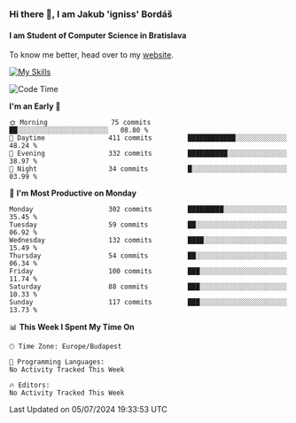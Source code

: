 ### Hi there 👋, I am Jakub 'igniss' Bordáš

#### I am Student of Computer Science in Bratislava
To know me better, head over to my [website](https://bordas.sk).

[![My Skills](https://skillicons.dev/icons?i=js,html,css,figma,svelte,java,kotlin,python,postgresql,typescript,nest,nodejs)](https://bordas.sk)


<!--START_SECTION:waka-->
![Code Time](http://img.shields.io/badge/Code%20Time-1%2C484%20hrs%2041%20mins-blue)

**I'm an Early 🐤** 

```text
🌞 Morning                75 commits          ██░░░░░░░░░░░░░░░░░░░░░░░   08.80 % 
🌆 Daytime                411 commits         ████████████░░░░░░░░░░░░░   48.24 % 
🌃 Evening                332 commits         ██████████░░░░░░░░░░░░░░░   38.97 % 
🌙 Night                  34 commits          █░░░░░░░░░░░░░░░░░░░░░░░░   03.99 % 
```
📅 **I'm Most Productive on Monday** 

```text
Monday                   302 commits         █████████░░░░░░░░░░░░░░░░   35.45 % 
Tuesday                  59 commits          ██░░░░░░░░░░░░░░░░░░░░░░░   06.92 % 
Wednesday                132 commits         ████░░░░░░░░░░░░░░░░░░░░░   15.49 % 
Thursday                 54 commits          ██░░░░░░░░░░░░░░░░░░░░░░░   06.34 % 
Friday                   100 commits         ███░░░░░░░░░░░░░░░░░░░░░░   11.74 % 
Saturday                 88 commits          ███░░░░░░░░░░░░░░░░░░░░░░   10.33 % 
Sunday                   117 commits         ███░░░░░░░░░░░░░░░░░░░░░░   13.73 % 
```


📊 **This Week I Spent My Time On** 

```text
🕑︎ Time Zone: Europe/Budapest

💬 Programming Languages: 
No Activity Tracked This Week

🔥 Editors: 
No Activity Tracked This Week
```


 Last Updated on 05/07/2024 19:33:53 UTC
<!--END_SECTION:waka-->

